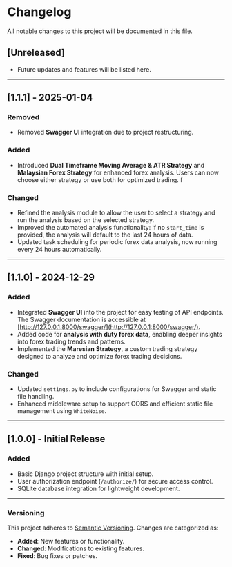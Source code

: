# **Changelog**

All notable changes to this project will be documented in this file.

## **[Unreleased]**
- Future updates and features will be listed here.

---

## **[1.1.1] - 2025-01-04**

### **Removed**
- Removed **Swagger UI** integration due to project restructuring.

### **Added**
- Introduced **Dual Timeframe Moving Average & ATR Strategy** and **Malaysian Forex Strategy** for enhanced forex analysis. Users can now choose either strategy or use both for optimized trading.
  f
### **Changed**
- Refined the analysis module to allow the user to select a strategy and run the analysis based on the selected strategy.
- Improved the automated analysis functionality: if no `start_time` is provided, the analysis will default to the last 24 hours of data.
- Updated task scheduling for periodic forex data analysis, now running every 24 hours automatically.

---

## **[1.1.0] - 2024-12-29**

### **Added**
- Integrated **Swagger UI** into the project for easy testing of API endpoints. The Swagger documentation is accessible at [http://127.0.0.1:8000/swagger/](http://127.0.0.1:8000/swagger/).
- Added code for **analysis with duty forex data**, enabling deeper insights into forex trading trends and patterns.
- Implemented the **Maresian Strategy**, a custom trading strategy designed to analyze and optimize forex trading decisions.

### **Changed**
- Updated `settings.py` to include configurations for Swagger and static file handling.
- Enhanced middleware setup to support CORS and efficient static file management using `WhiteNoise`.

---

## **[1.0.0] - Initial Release**

### **Added**
- Basic Django project structure with initial setup.
- User authorization endpoint (`/authorize/`) for secure access control.
- SQLite database integration for lightweight development.

---

### **Versioning**
This project adheres to [Semantic Versioning](https://semver.org/). Changes are categorized as:
- **Added**: New features or functionality.
- **Changed**: Modifications to existing features.
- **Fixed**: Bug fixes or patches.
